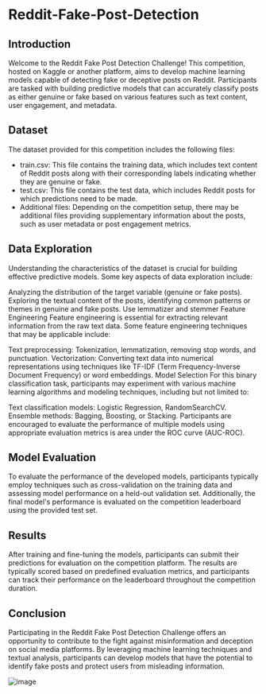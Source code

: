 # Reddit-Fake-Post-Detection
## Introduction
Welcome to the Reddit Fake Post Detection Challenge! This competition, hosted on Kaggle or another platform, aims to develop machine learning models capable of detecting fake or deceptive posts on Reddit. Participants are tasked with building predictive models that can accurately classify posts as either genuine or fake based on various features such as text content, user engagement, and metadata.

## Dataset
The dataset provided for this competition includes the following files:

* train.csv: This file contains the training data, which includes text content of Reddit posts along with their corresponding labels indicating whether they are genuine or fake.
* test.csv: This file contains the test data, which includes Reddit posts for which predictions need to be made.
* Additional files: Depending on the competition setup, there may be additional files providing supplementary information about the posts, such as user metadata or post engagement metrics.
## Data Exploration
Understanding the characteristics of the dataset is crucial for building effective predictive models. Some key aspects of data exploration include:

Analyzing the distribution of the target variable (genuine or fake posts).
Exploring the textual content of the posts, identifying common patterns or themes in genuine and fake posts.
Use lemmatizer and stemmer
Feature Engineering
Feature engineering is essential for extracting relevant information from the raw text data. Some feature engineering techniques that may be applicable include:

Text preprocessing: Tokenization, lemmatization, removing stop words, and punctuation.
Vectorization: Converting text data into numerical representations using techniques like TF-IDF (Term Frequency-Inverse Document Frequency) or word embeddings.
Model Selection
For this binary classification task, participants may experiment with various machine learning algorithms and modeling techniques, including but not limited to:

Text classification models: Logistic Regression, RandomSearchCV.
Ensemble methods: Bagging, Boosting, or Stacking.
Participants are encouraged to evaluate the performance of multiple models using appropriate evaluation metrics is area under the ROC curve (AUC-ROC).

## Model Evaluation
To evaluate the performance of the developed models, participants typically employ techniques such as cross-validation on the training data and assessing model performance on a held-out validation set. Additionally, the final model's performance is evaluated on the competition leaderboard using the provided test set.

## Results
After training and fine-tuning the models, participants can submit their predictions for evaluation on the competition platform. The results are typically scored based on predefined evaluation metrics, and participants can track their performance on the leaderboard throughout the competition duration.

## Conclusion
Participating in the Reddit Fake Post Detection Challenge offers an opportunity to contribute to the fight against misinformation and deception on social media platforms. By leveraging machine learning techniques and textual analysis, participants can develop models that have the potential to identify fake posts and protect users from misleading information.

![image](https://github.com/AyaAHabiba/Reddit-Fake-Post-Detection/assets/100422522/5bb59691-94e1-4ed9-93ab-05cd2dae3133)
